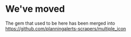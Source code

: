 # We've moved

The gem that used to be here has been merged into https://github.com/planningalerts-scrapers/multiple_icon
